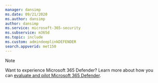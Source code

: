```yaml
---
manager: dansimp
ms.date: 09/21/2020
ms.author: dansimp
author: dansimp
ms.service: microsoft-365-security
ms.subservice: m365d
ms.topic: include
ms.custom: admindeeplinkDEFENDER
search.appverid: met150
---
```


> [!NOTE]
> Want to experience Microsoft 365 Defender? Learn more about how you can [evaluate and pilot Microsoft 365 Defender](/microsoft-365/security/defender/eval-overview?ocid=cx-docs-MTPtriallab).
